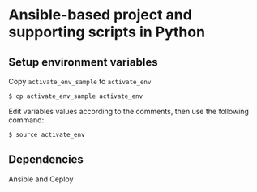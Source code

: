 # Ansible-based project and supporting scripts in Python

## Setup environment variables
Copy `activate_env_sample` to `activate_env`

```shell script
$ cp activate_env_sample activate_env
```

Edit variables values according to the comments, then use the following command:
```shell script
$ source activate_env
```

## Dependencies
Ansible and Ceploy

